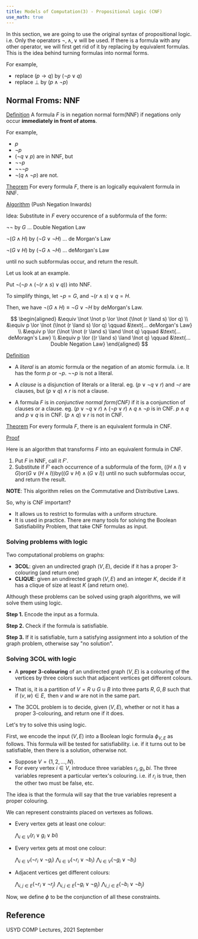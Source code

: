 ```yaml
---
title: Models of Computation(3) - Propositional Logic (CNF)
use_math: true
---
```


In this section, we are going to use the original syntax of propositional logic.
i.e. Only the operators $\lnot, \land, \lor$ will be used. If there is a formula with any other operator, we will first get rid of it by replacing by equivalent formulas. This is the idea behind turning formulas into normal forms.

For example,

- replace $(p \rightarrow q) \text{ by } (\lnot p \lor q)$
- replace $\bot \text{ by } (p \land \lnot p)$

## Normal Froms: NNF

<u>Definition</u>
A formula $F$ is in negation normal form(NNF) if negations only occur **immediately in front of atoms**.

For example,

- $p$
- $\lnot p$
- $(\lnot q \lor p)$
are in NNF, but
- $\lnot \lnot p$
- $\lnot \lnot \lnot p$
- $\lnot(q \land \lnot p)$
are not.

<u>Theorem</u>
For every formula $F$, there is an logically equivalent formula in NNF.

<u>Algorithm</u> (Push Negation Inwards)

Idea: Substitute in $F$ every occurence of a subformula of the form:

$\lnot \lnot \text{ by } G$ ... Double Negation Law

$\lnot(G \land H) \text{ by } (\lnot G \lor \lnot H)$ ... de Morgan's Law

$\lnot(G \lor H) \text{ by } (\lnot G \land \lnot H)$ ... deMorgan's Law

until no such subformulas occur, and return the result.

Let us look at an example.

Put $\lnot(\lnot p \land (\lnot(r \land s) \lor q))$ into NNF.

To simplify things, let $\lnot p = G$, and $\lnot (r \land s) \lor q = H$.

Then, we have $\lnot (G \land H) \equiv \lnot G \lor \lnot H$ by deMorgan's Law.

$$
\begin{aligned}
&\equiv \lnot \lnot p \lor \lnot (\lnot (r \land s) \lor q) \\
&\equiv p \lor \lnot (\lnot (r \land s) \lor q) \qquad &\text{... deMorgan's Law} \\
&\equiv p \lor (\lnot \lnot (r \land s) \land \lnot q) \qquad &\text{... deMoragn's Law} \\
&\equiv p \lor ((r \land s) \land \lnot q) \qquad &\text{... Double Negation Law}
\end{aligned}
$$

<u>Definition</u>

- A *literal* is an atomic formula or the negation of an atomic formula.
i.e. It has the form $p \text{ or } \lnot p$. $\lnot \lnot p$ is not a literal.

- A *clause* is a disjunction of literals or a literal.
eg. $(p \lor \lnot q \lor r) \text{ and } \lnot r$ are clauses, but $(p \lor q) \land r$ is not a clause.

- A formula $F$ is in *conjunctive normal form(CNF)* if it is a conjunction of clauses or a clause.
eg. $(p \lor \lnot q \lor r) \land (\lnot p \lor r) \land q \land \lnot p$ is in CNF.
$p \land q \text{ and } p \lor q$ is in CNF.
$(p \land q) \lor r$ is not in CNF. 

<u>Theorem</u>
For every formula $F$, there is an equivalent formula in CNF.

<u>Proof</u>

Here is an algorithm that transforms $F$ into an equivalent formula in CNF.

1. Put $F$ in NNF, call it $F'$.
2. Substitute if $F'$ each occurrence of a subformula of the form,
$((H \land I) \lor G) \text{or} (G \lor (H \land I)) \text{by} ((G \lor H) \land (G \lor I))$ until no such subformulas occur, and return the result.

**NOTE**: This algorithm relies on the Commutative and Distributive Laws.

So, why is CNF important?

- It allows us to restrict to formulas with a uniform structure.
- It is used in practice. There are many tools for solving the Boolean Satisfiability Problem, that take CNF formulas as input.

### Solving problems with logic

Two computational problems on graphs:

- **3COL**: given an undirected graph $(V, E)$, decide if it has a proper 3-colouring (and return one)
- **CLIQUE**: given an undirected graph $(V, E)$ and an integer $K$, decide if it has a clique of size at least $K$ (and return one).

Although these problems can be solved using graph algorithms, we will solve them using logic.

**Step 1.** Encode the input as a formula.

**Step 2.** Check if the formula is satisfiable.

**Step 3.** If it is satisfiable, turn a satisfying assignment into a solution of the graph problem, otherwise say "no solution".

### Solving 3COL with logic

- A **proper 3-colouring** of an undirected graph $(V, E)$ is a colouring of the vertices by three colors such that adjacent vertices get different colours.

- That is, it is a partition of $V = R \cup G \cup B$ into three parts $R, G, B$ such that if $(v, w) \in E, \text{ then } v \text{ and } w$ are not in the same part.

- The 3COL problem is to decide, given $(V, E)$, whether or not it has a proper 3-colouring, and return one if it does.

Let's try to solve this using logic.

First, we encode the input $(V, E)$ into a Boolean logic formula $\phi_{V, E}$ as follows. This formula will be tested for satisfiability. i.e. if it turns out to be satisfiable, then there is a solution, otherwise not.

- Suppose $V = \{1, 2, \ldots , N\}$.
- For every vertex $i \in V$, introduce three variables $r_{i}, g_{i}, b{i}$.
The three variables represent a particular vertex's colouring. i.e. if $r_{i}$ is true, then the other two must be false, etc.

The idea is that the formula will say that the true variables represent a proper colouring.

We can represent constraints placed on vertexes as follows.

- Every vertex gets at least one colour:

    $\bigwedge_{i \in V}(r_{i} \lor g_{i} \lor b{i})$

- Every vertex gets at most one colour:

    $\bigwedge_{i \in V}(\lnot r_{i} \lor \lnot g_{i})$
    $\bigwedge_{i \in V}(\lnot r_{i} \lor \lnot b_{i})$
    $\bigwedge_{i \in V}(\lnot g_{i} \lor \lnot b_{i})$

- Adjacent vertices get different colours:

    $\bigwedge_{i, j \in E}(\lnot r_{i} \lor \lnot r_{j})$
    $\bigwedge_{i, j \in E}(\lnot g_{i} \lor \lnot g_{j})$
    $\bigwedge_{i, j \in E}(\lnot b_{i} \lor \lnot b_{j})$

Now, we define $\phi$ to be the conjunction of all these constraints.

## Reference

USYD COMP Lectures, 2021 September
